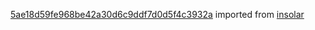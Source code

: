 [5ae18d59fe968be42a30d6c9ddf7d0d5f4c3932a](https://github.com/insolar/insolar/commit/5ae18d59fe968be42a30d6c9ddf7d0d5f4c3932a) imported from [insolar](https://github.com/insolar/insolar)
